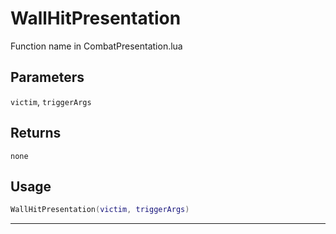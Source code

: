 # WallHitPresentation
Function name in CombatPresentation.lua
## Parameters
`victim`, `triggerArgs`
## Returns
`none`
## Usage
```lua
WallHitPresentation(victim, triggerArgs)
```
---
